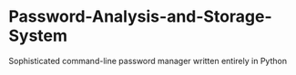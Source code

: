 # Password-Analysis-and-Storage-System
Sophisticated command-line password manager written entirely in Python
